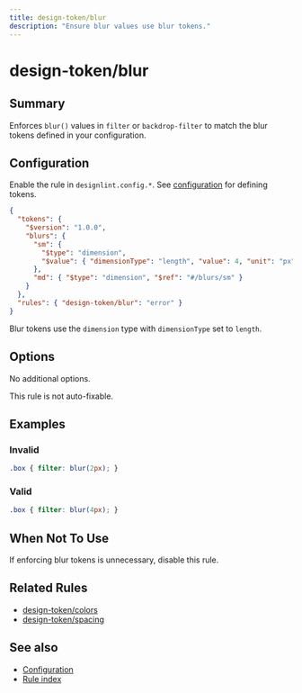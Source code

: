 ```yaml
---
title: design-token/blur
description: "Ensure blur values use blur tokens."
---
```


# design-token/blur

## Summary
Enforces `blur()` values in `filter` or `backdrop-filter` to match the blur tokens defined in your configuration.

## Configuration
Enable the rule in `designlint.config.*`. See [configuration](../../configuration.md) for defining tokens.

```json
{
  "tokens": {
    "$version": "1.0.0",
    "blurs": {
      "sm": {
        "$type": "dimension",
        "$value": { "dimensionType": "length", "value": 4, "unit": "px" }
      },
      "md": { "$type": "dimension", "$ref": "#/blurs/sm" }
    }
  },
  "rules": { "design-token/blur": "error" }
}
```

Blur tokens use the `dimension` type with `dimensionType` set to `length`.

## Options
No additional options.

This rule is not auto-fixable.

## Examples

### Invalid

```css
.box { filter: blur(2px); }
```

### Valid

```css
.box { filter: blur(4px); }
```

## When Not To Use
If enforcing blur tokens is unnecessary, disable this rule.

## Related Rules
- [design-token/colors](./colors.md)
- [design-token/spacing](./spacing.md)

## See also
- [Configuration](../../configuration.md)
- [Rule index](../index.md)

